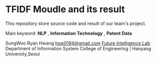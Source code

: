 TFIDF Moudle and its result
===========================

This repository store source code and result of our team's project.

Main keyword: **NLP** , **Information Technology** , **Patent Data**

SungWoo Ryan Hwang
<hsw0194@gmail.com>
[Future Intelligence Lab](https://sites.google.com/site/hyufilab/) 
Department of Information System 
College of Engineering | Hanyang University,Seoul
